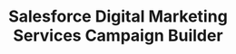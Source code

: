 ---
name: dms
image: /assets/img/sf.png
image_alt: Digital Marketing Campaign assets generator dashboard screenshot
title: Salesforce Digital Marketing Services Campaign Builder
demo: dms.dsalim.dev
stack:
  - Inertia JS & Vue3 (webapp)
  - Laravel (API)
  - Cloudinary (Image & Video)
  - Postgres (database)
  - Redis (cache & queue)
  - Mailgun (Transactional email)
  - Stripe (Subscription)
  - Heroku (Infra)
description:  This website will show you how to build valuable assets for your
  marketing campaign.
---